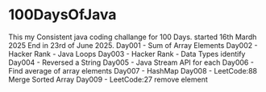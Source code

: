 # 100DaysOfJava

This my Consistent java coding challange for 100 Days. started 16th Mardh 2025 End in 23rd of June 2025.
Day001 - Sum of Array Elements
Day002 - Hacker Rank - Java Loops
Day003 - Hacker Rank - Data Types identify
Day004 - Reversed a String
Day005 - Java Stream API for each
Day006 - Find average of array elements
Day007 - HashMap
Day008 - LeetCode:88 Merge Sorted Array
Day009 - LeetCode:27 remove element
